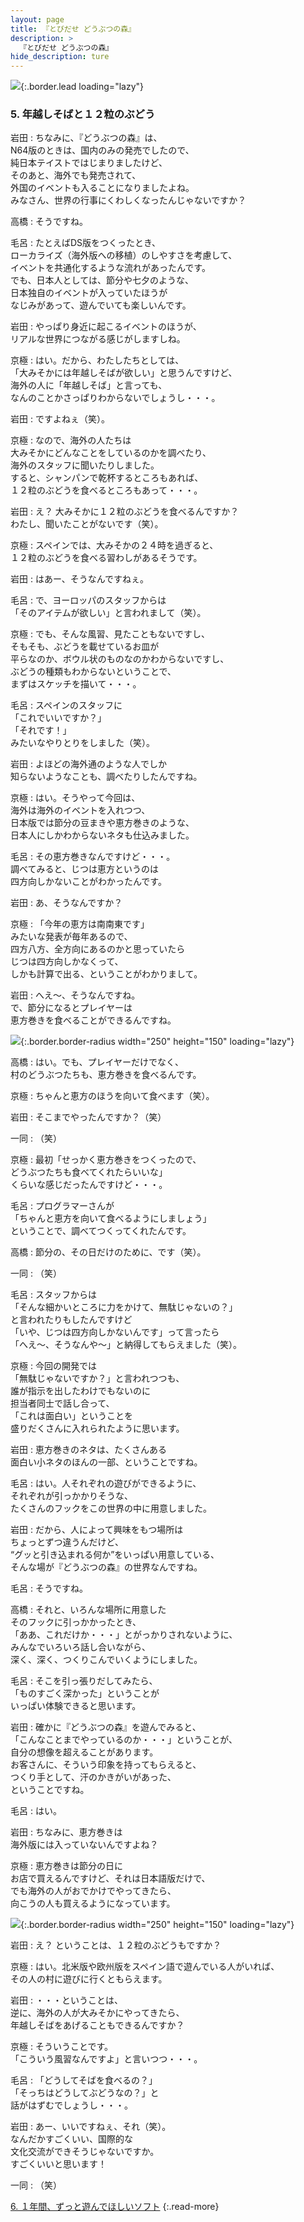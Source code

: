 ```yaml
---
layout: page
title: 『とびだせ どうぶつの森』
description: >
  『とびだせ どうぶつの森』
hide_description: ture
---
```


![](/others/interviews/jp/3ds/egdj/vol1/img/mainvisual5.jpg){:.border.lead loading="lazy"}

### 5. 年越しそばと１２粒のぶどう

岩田
: ちなみに、『どうぶつの森』は、<br>N64版のときは、国内のみの発売でしたので、<br>純日本テイストではじまりましたけど、<br>そのあと、海外でも発売されて、<br>外国のイベントも入ることになりましたよね。<br>みなさん、世界の行事にくわしくなったんじゃないですか？

高橋
: そうですね。

毛呂
: たとえばDS版をつくったとき、<br>ローカライズ（海外版への移植）のしやすさを考慮して、<br>イベントを共通化するような流れがあったんです。<br>でも、日本人としては、節分や七夕のような、<br>日本独自のイベントが入っていたほうが<br>なじみがあって、遊んでいても楽しいんです。

岩田
: やっぱり身近に起こるイベントのほうが、<br>リアルな世界につながる感じがしますしね。

京極
: はい。だから、わたしたちとしては、<br>「大みそかには年越しそばが欲しい」と思うんですけど、<br>海外の人に「年越しそば」と言っても、<br>なんのことかさっぱりわからないでしょうし・・・。

岩田
: ですよねぇ（笑）。

京極
: なので、海外の人たちは<br>大みそかにどんなことをしているのかを調べたり、<br>海外のスタッフに聞いたりしました。<br>すると、シャンパンで乾杯するところもあれば、<br>１２粒のぶどうを食べるところもあって・・・。

岩田
: え？ 大みそかに１２粒のぶどうを食べるんですか？<br>わたし、聞いたことがないです（笑）。

京極
: スペインでは、大みそかの２４時を過ぎると、<br>１２粒のぶどうを食べる習わしがあるそうです。

岩田
: はあー、そうなんですねぇ。

毛呂
: で、ヨーロッパのスタッフからは<br>「そのアイテムが欲しい」と言われまして（笑）。

京極
: でも、そんな風習、見たこともないですし、<br>そもそも、ぶどうを載せているお皿が<br>平らなのか、ボウル状のものなのかわからないですし、<br>ぶどうの種類もわからないということで、<br>まずはスケッチを描いて・・・。

毛呂
: スペインのスタッフに<br>「これでいいですか？」<br>「それです！」<br>みたいなやりとりをしました（笑）。

岩田
: よほどの海外通のような人でしか<br>知らないようなことも、調べたりしたんですね。

京極
: はい。そうやって今回は、<br>海外は海外のイベントを入れつつ、<br>日本版では節分の豆まきや恵方巻きのような、<br>日本人にしかわからないネタも仕込みました。

毛呂
: その恵方巻きなんですけど・・・。<br>調べてみると、じつは恵方というのは<br>四方向しかないことがわかったんです。

岩田
: あ、そうなんですか？

京極
: 「今年の恵方は南南東です」<br>みたいな発表が毎年あるので、<br>四方八方、全方向にあるのかと思っていたら<br>じつは四方向しかなくって、<br>しかも計算で出る、ということがわかりまして。

岩田
: へえ～、そうなんですね。<br>で、節分になるとプレイヤーは<br>恵方巻きを食べることができるんですね。

![](/others/interviews/jp/3ds/egdj/vol1/img/photo14.jpg){:.border.border-radius width="250" height="150"  loading="lazy"}

高橋
: はい。でも、プレイヤーだけでなく、<br>村のどうぶつたちも、恵方巻きを食べるんです。

京極
: ちゃんと恵方のほうを向いて食べます（笑）。

岩田
: そこまでやったんですか？（笑）

一同
: （笑）

京極
: 最初「せっかく恵方巻きをつくったので、<br>どうぶつたちも食べてくれたらいいな」<br>くらいな感じだったんですけど・・・。

毛呂
: プログラマーさんが<br>「ちゃんと恵方を向いて食べるようにしましょう」<br>ということで、調べてつくってくれたんです。

高橋
: 節分の、その日だけのために、です（笑）。

一同
: （笑）

毛呂
: スタッフからは<br>「そんな細かいところに力をかけて、無駄じゃないの？」<br>と言われたりもしたんですけど<br>「いや、じつは四方向しかないんです」って言ったら<br>「へえ～、そうなんや～」と納得してもらえました（笑）。

京極
: 今回の開発では<br>「無駄じゃないですか？」と言われつつも、<br>誰が指示を出したわけでもないのに<br>担当者同士で話し合って、<br>「これは面白い」ということを<br>盛りだくさんに入れられたように思います。

岩田
: 恵方巻きのネタは、たくさんある<br>面白い小ネタのほんの一部、ということですね。

毛呂
: はい。人それぞれの遊びができるように、<br>それぞれが引っかかりそうな、<br>たくさんのフックをこの世界の中に用意しました。

岩田
: だから、人によって興味をもつ場所は<br>ちょっとずつ違うんだけど、<br>“グッと引き込まれる何か”をいっぱい用意している、<br>そんな場が『どうぶつの森』の世界なんですね。

毛呂
: そうですね。

高橋
: それと、いろんな場所に用意した<br>そのフックに引っかかったとき、<br>「ああ、これだけか・・・」とがっかりされないように、<br>みんなでいろいろ話し合いながら、<br>深く、深く、つくりこんでいくようにしました。

毛呂
: そこを引っ張りだしてみたら、<br>「ものすごく深かった」ということが<br>いっぱい体験できると思います。

岩田
: 確かに『どうぶつの森』を遊んでみると、<br>「こんなことまでやっているのか・・・」ということが、<br>自分の想像を超えることがあります。<br>お客さんに、そういう印象を持ってもらえると、<br>つくり手として、汗のかきがいがあった、<br>ということですね。

毛呂
: はい。

岩田
: ちなみに、恵方巻きは<br>海外版には入っていないんですよね？

京極
: 恵方巻きは節分の日に<br>お店で買えるんですけど、それは日本語版だけで、<br>でも海外の人がおでかけでやってきたら、<br>向こうの人も買えるようになっています。

![](/others/interviews/jp/3ds/egdj/vol1/img/photo15.jpg){:.border.border-radius width="250" height="150"  loading="lazy"}

岩田
: え？ ということは、１２粒のぶどうもですか？

京極
: はい。北米版や欧州版をスペイン語で遊んでいる人がいれば、<br>その人の村に遊びに行くともらえます。

岩田
: ・・・ということは、<br>逆に、海外の人が大みそかにやってきたら、<br>年越しそばをあげることもできるんですか？

京極
: そういうことです。<br>「こういう風習なんですよ」と言いつつ・・・。

毛呂
: 「どうしてそばを食べるの？」<br>「そっちはどうしてぶどうなの？」と<br>話がはずむでしょうし・・・。

岩田
: あー、いいですねぇ、それ（笑）。<br>なんだかすごくいい、国際的な<br>文化交流ができそうじゃないですか。<br>すごくいいと思います！

一同
: （笑）

[6. １年間、ずっと遊んでほしいソフト](6.md)
{:.read-more}

